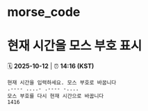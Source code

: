 # morse_code
# 현재 시간을 모스 부호 표시
<!-- MORSE_TIME_START -->
🗓️ **2025-10-12** | ⏰ **14:16 (KST)**

```
현재 시간을 입력하세요. 모스 부호로 바꿉니다
.---- ....- .---- -....
모스 부호를 다시 현재 시간으로 바꿉니다
1416
```
<!-- MORSE_TIME_END -->
